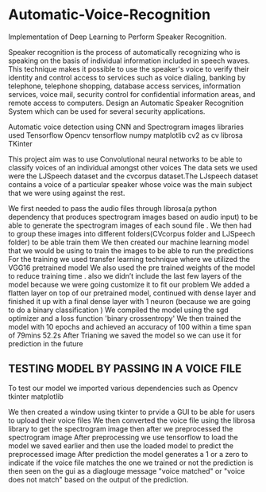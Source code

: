 # Automatic-Voice-Recognition
Implementation of Deep Learning to Perform Speaker Recognition.

Speaker recognition is the process of automatically recognizing who is speaking 
on the basis of individual information included in speech waves. This 
technique makes it possible to use the speaker's voice to verify their identity 
and control access to services such as voice dialing, banking by telephone, 
telephone shopping, database access services, information services, voice 
mail, security control for confidential information areas, and remote access to 
computers. Design an Automatic Speaker Recognition System which can be 
used for several security applications. 

Automatic voice detection using CNN and Spectrogram images 
libraries used 
Tensorflow
Opencv
tensorflow
numpy 
matplotlib
cv2 as cv
librosa
TKinter


This project aim was to use Convolutional neural networks to be able to classify voices of an individual amongst other voices 
The data sets we  used were the LJSpeech dataset and the cvcorpus dataset.The LJspeech dataset contains a voice of a particular speaker whose voice was the main subject that we were using against the rest.

We first needed to pass the audio files through librosa(a python dependency that produces spectrogram images based on audio input) to be able to generate the spectrogram images of each sound file .
We then had to group these images into different folders(CVcorpus folder and LJSpeech folder) to be able train them
We then created our machine learning model that we would be using to train the images to be able to run the predictions 
For the training we used transfer learning technique where we utilized the  VGG16 pretrained model 
We also used the pre trained weights of the model to reduce training time . also we didn’t include the last few layers of the model because we were going customize it to fit our problem 
We added  a flatten layer on top of our pretrained model, continued with dense layer and finished it up with a final dense layer with 1 neuron (because we are going to do a binary classification ) 
We compiled the model using the sgd optimizer and a loss function 'binary crossentropy'
We then trained the model with 10 epochs and achieved an accuracy of 100 within a time span of 79mins 52.2s 
After Trianing we saved the model so we can use it for prediction in the future


## TESTING MODEL BY PASSING IN A VOICE FILE
To test our model we imported various dependencies such as 
Opencv 
tkinter
matplotlib 

We then created a window using tkinter to prvide a GUI to be able for users to upload their voice files 
We then converted the voice file using the librosa library to get the spectrogram image 
then after we preprocessed the spectrogram image
After preprocessing we use tensorflow to load the model we saved earlier and then use the loaded model to predict the preprocessed image 
After prediction the model generates a 1 or a zero to indicate if the voice file matches the one we trained or not
the prediction is then seen on the gui as a diaglouge message "voice matched" or "voice does not match" based on the output of the prediction.